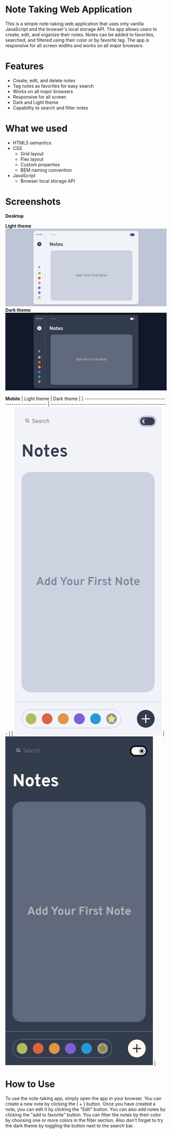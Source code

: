 # Note Taking Web Application
This is a simple note-taking web application that uses only vanilla JavaScript and the browser's local storage API. The app allows users to create, edit, and organize their notes. Notes can be added to favorites, searched, and filtered using their color or by favorite tag. The app is responsive for all screen widths and works on all major browsers.

# Features
- Create, edit, and delete notes
- Tag notes as favorites for easy search
- Works on all major browsers
- Responsive for all screen
- Dark and Light theme
- Capability to search and filter notes

# What we used
- HTML5 semantics
- CSS
  - Grid layout
  - Flex layout
  - Custom properties
  - BEM naming convention
- JavaScript
  - Browser local storage API
  
# Screenshots
**Desktop**

**Light theme**
![Desktop light screenshot](./ScreenShots/Desktop.png)
**Dark theme**
![Desktop dark screenshot](./ScreenShots/Desktop_dark.png)

**Mobile**
| Light theme                                                   | Dark theme                                                  |
| ----------------------------------------------------------- | --------------------------------------------------------- |
| ![Mobile light screenshot](./ScreenShots/mobile_light.jpeg) | ![Mobile dark screenshot](./ScreenShots/mobile_dark.jpeg) |



# How to Use
To use the note-taking app, simply open the app in your browser. You can create a new note by clicking the ( + ) button. Once you have created a note, you can edit it by clicking the "Edit" button. You can also add notes by clicking the "add to favorite" button. You can filter the notes by their color by choosing one or more colors in the filter section. Also don't forget to try the dark theme by toggling the button next to the search bar.


